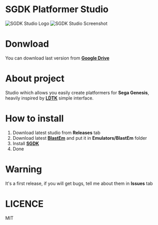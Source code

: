 # SGDK Platformer Studio

![SGDK Studio Logo](https://github.com/bolon667/SGDK_OneScreenPlatformerStudio/blob/main/readMe/sgdk_studio_github_pic2.png)
![SGDK Studio Screenshot](https://github.com/bolon667/SGDK_PlatformerStudio/blob/main/Images/sgdkStudioScreen.jpg)

# Donwload

You can download last version from **[Google Drive](https://drive.google.com/file/d/1zKqKB5Zd2cLrbKE1DPX3pojDyeEAXCpL/view)**
# About project

Studio wihich allows you easily create platformers for **Sega Genesis**, heavily inspired by **[LDTK](https://ldtk.io/)** simple interface.

# How to install
1. Download latest studio from **Releases** tab
2. Download latest **[BlastEm](https://www.retrodev.com/blastem/)** and put it in **Emulators/BlastEm** folder
3. Install **[SGDK](https://github.com/Stephane-D/SGDK?ysclid=le782nuhm739499248)** 
4. Done

# Warning
It's a first release, if you will get bugs, tell me about them in **Issues** tab

# LICENCE
MIT
